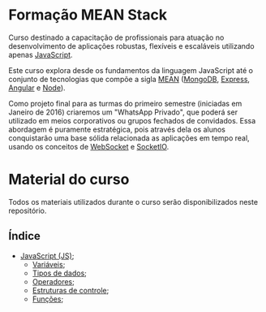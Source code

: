 # Formação MEAN Stack

Curso destinado a capacitação de profissionais para atuação no desenvolvimento de aplicações robustas, flexíveis e escaláveis utilizando apenas [JavaScript](https://pt.wikipedia.org/wiki/JavaScript).

Este curso explora desde os fundamentos da linguagem JavaScript até o conjunto de tecnologias que compõe a sigla [MEAN](http://mean.io/) ([MongoDB](https://www.mongodb.org/), [Express](http://expressjs.com/), [Angular](https://angularjs.org/) e [Node](https://nodejs.org/en/)).

Como projeto final para as turmas do primeiro semestre (iniciadas em Janeiro de 2016) criaremos um "WhatsApp Privado", que poderá ser utilizado em meios corporativos ou grupos fechados de convidados. Essa abordagem é puramente estratégica, pois através dela os alunos conquistarão uma base sólida relacionada as aplicações em tempo real, usando os conceitos de [WebSocket](https://pt.wikipedia.org/wiki/WebSocket) e [SocketIO](http://socket.io/).

# Material do curso

Todos os materiais utilizados durante o curso serão disponibilizados neste repositório.

## Índice

- [JavaScript (JS)](./material/javascript.md);
  - [Variáveis](./material/javascript-variaveis.md);
  - [Tipos de dados](./material/javascript-tipos-de-dados.md);
  - [Operadores](./material/javascript-operadores.md);
  - [Estruturas de controle](./material/javascript-estruturas-de-controle.md);
  - [Funções](./material/javascript-funcoes.md);
